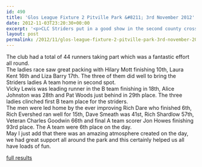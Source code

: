 ```yaml
---
id: 490
title: 'Glos League Fixture 2 Pitville Park &#8211; 3rd November 2012'
date: 2012-11-03T23:20:30+00:00
excerpt: '<p>CLC Striders put in a good show in the second county cross country fixture of the season held at Pitville Park Cheltenham.</p>'
layout: post
permalink: /2012/11/glos-league-fixture-2-pitville-park-3rd-november-2012/
---
```

</p> 

The club had a total of 44 runners taking part which was a fantastic effort all round.  
The ladies race saw great packing with Hilary Mott finishing 10th, Laura Kent 16th and Liza Barry 17th. The three of them did well to bring the Striders ladies A team home in second spot.  
Vicky Lewis was leading runner in the B team finishing in 18th, Alice Johnston was 28th and Pat Woods just behind in 29th place. The three ladies clinched first B team place for the striders.  
The men were led home by the ever improving Rich Dare who finished 6th, Rich Evershed ran well for 15th, Dave Smeath was 41st, Rich Shardlow 57th, Veteran Charles Goodwin 66th and final A team scorer Jon Howes finishing 93rd place. The A team were 6th place on the day.  
May I just add that there was an amazing atmosphere created on the day, we had great support all around the park and this certainly helped us all have loads of fun.

<a href="http://www.clcstriders-runningclub.co.uk/images/documents/glosxc03112012.pdf" target="_blank" rel="nofollow">full results</a>